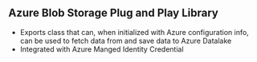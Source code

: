 ## Azure Blob Storage Plug and Play Library

- Exports class that can, when initialized with Azure configuration info, can be used to fetch data from and save data to Azure Datalake
- Integrated with Azure Manged Identity Credential
